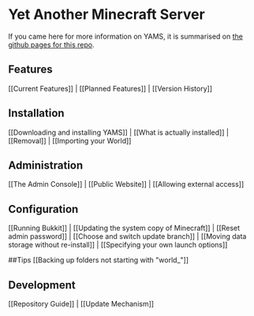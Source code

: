 # Yet Another Minecraft Server

If you came here for more information on YAMS, it is summarised on [the github pages for this repo](http://yams.in/).

## Features
[[Current Features]] | [[Planned Features]] | [[Version History]]

## Installation
[[Downloading and installing YAMS]] | [[What is actually installed]] | [[Removal]] | [[Importing your World]]

## Administration
[[The Admin Console]] | [[Public Website]] | [[Allowing external access]]

## Configuration
[[Running Bukkit]] | [[Updating the system copy of Minecraft]] | [[Reset admin password]] | [[Choose and switch update branch]] | [[Moving data storage without re-install]] | [[Specifying your own launch options]]

##Tips
[[Backing up folders not starting with "world_"]]

## Development
[[Repository Guide]] | [[Update Mechanism]]